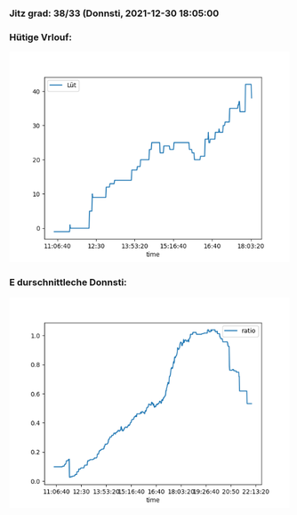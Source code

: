 ### Jitz grad: 38/33 (Donnsti, 2021-12-30 18:05:00

### Hütige Vrlouf:
![Graph](Today.png)

### E durschnittleche Donnsti:
![Graph](Donnsti.png)